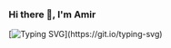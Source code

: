 ### Hi there 👋, I'm Amir
[![Typing SVG](https://readme-typing-svg.demolab.com?font=Fira+Code&size=25&pause=1000&color=F78300&background=FF121200&lines=DO+NOT+BUY+ME+A+COFFE%F0%9F%9A%AB%E2%98%95.+My+Cyber-Vending+Machine+will+%F0%9F%A4%96.)](https://git.io/typing-svg)



